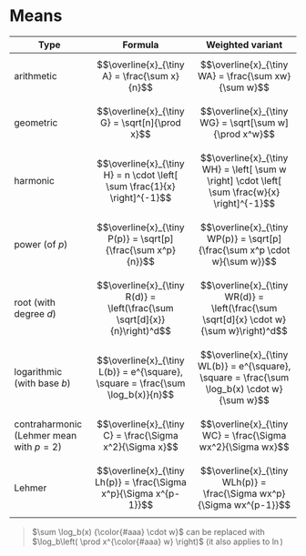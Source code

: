 # Means

| Type | Formula | Weighted variant |
|--|--|--|
| arithmetic | $$\overline{x}_{\tiny A} = \frac{\sum x}{n}$$ | $$\overline{x}_{\tiny WA} = \frac{\sum xw}{\sum w}$$ |
| geometric | $$\overline{x}_{\tiny G} = \sqrt[n]{\prod x}$$ | $$\overline{x}_{\tiny WG} = \sqrt[\sum w]{\prod x^w}$$ |
| harmonic | $$\overline{x}_{\tiny H} = n \cdot \left[ \sum \frac{1}{x} \right]^{-1}$$ | $$\overline{x}_{\tiny WH} = \left[ \sum w \right] \cdot \left[ \sum \frac{w}{x} \right]^{-1}$$ |
| power (of $p$) | $$\overline{x}_{\tiny P(p)} = \sqrt[p]{\frac{\sum x^p}{n}}$$ | $$\overline{x}_{\tiny WP(p)} = \sqrt[p]{\frac{\sum x^p \cdot w}{\sum w}}$$ |
| root (with degree $d$) | $$\overline{x}_{\tiny R(d)} = \left(\frac{\sum \sqrt[d]{x}}{n}\right)^d$$ | $$\overline{x}_{\tiny WR(d)} = \left(\frac{\sum \sqrt[d]{x} \cdot w}{\sum w}\right)^d$$ |
| logarithmic (with base $b$) | $$\overline{x}_{\tiny L(b)} = e^{\square}, \square = \frac{\sum \log_b(x)}{n}$$ | $$\overline{x}_{\tiny WL(b)} = e^{\square}, \square = \frac{\sum \log_b(x) \cdot w}{\sum w}$$ |
| contraharmonic (Lehmer mean with $p=2$) | $$\overline{x}_{\tiny C} = \frac{\Sigma x^2}{\Sigma x}$$ | $$\overline{x}_{\tiny WC} = \frac{\Sigma wx^2}{\Sigma wx}$$ |
| Lehmer | $$\overline{x}_{\tiny Lh(p)} = \frac{\Sigma x^p}{\Sigma x^{p-1}}$$ | $$\overline{x}_{\tiny WLh(p)} = \frac{\Sigma wx^p}{\Sigma wx^{p-1}}$$ |

> $\sum \log_b(x) {\color{#aaa} \cdot w}$ can be replaced with $\log_b\left( \prod x^{\color{#aaa} w} \right)$ (it also applies to $\ln$)
